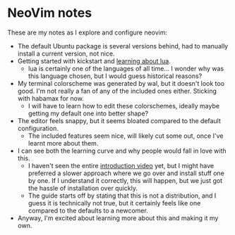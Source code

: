 # NeoVim notes  
  
These are my notes as I explore and configure neovim:  
* The default Ubuntu package is several versions behind, had to manually install a current version, not nice.
* Getting started with kickstart and [learning about lua](https://learnxinyminutes.com/docs/lua/).
    * lua is certainly one of the languages of all time... I wonder why was this language chosen, but I would guess historical reasons?
* My terminal colorscheme was generated by wal, but it doesn't look too good. I'm not really a fan of any of the included ones either. Sticking with habamax for now.
    * I will have to learn how to edit these colorschemes, ideally maybe getting my default one into better shape?
* The editor feels snappy, but it seems bloated compared to the default configuration.
    * The included features seem nice, will likely cut some out, once I've learnt more about them.
* I can see both the learning curve and why people would fall in love with this.
    * I haven't seen the entire [introduction video](https://www.youtube.com/watch?v=m8C0Cq9Uv9o) yet, but I might have preferred a slower approach where we go over and install stuff one by one. If I understand it correctly, this will happen, but we just got the hassle of installation over quickly.
    * The guide starts off by stating that this is not a distribution, and I guess it is technically not true, but it certainly feels like one compared to the defaults to a newcomer.
* Anyway, I'm excited about learning more about this and making it my own.
